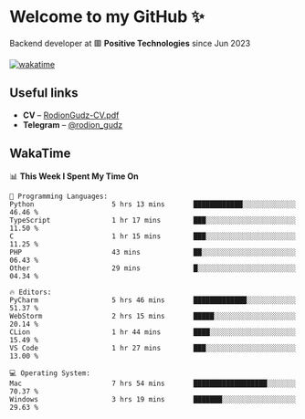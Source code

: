 # Welcome to my GitHub ✨

Backend developer at 🟥 **Positive Technologies** since Jun 2023

[![wakatime](https://wakatime.com/badge/user/f84f6fea-179f-4f5d-a4f0-4e45b7070455.svg)](https://wakatime.com/@f84f6fea-179f-4f5d-a4f0-4e45b7070455)  

  
## Useful links
- **CV** – [RodionGudz-CV.pdf](https://github.com/rodion-gudz/rodion-gudz/files/12843067/RodionGudz-CV.pdf)
- **Telegram** – [@rodion_gudz](https://t.me/rodion_gudz)

## WakaTime

<!--START_SECTION:waka-->
📊 **This Week I Spent My Time On** 

```text
💬 Programming Languages: 
Python                   5 hrs 13 mins       ████████████░░░░░░░░░░░░░   46.46 % 
TypeScript               1 hr 17 mins        ███░░░░░░░░░░░░░░░░░░░░░░   11.50 % 
C                        1 hr 15 mins        ███░░░░░░░░░░░░░░░░░░░░░░   11.25 % 
PHP                      43 mins             ██░░░░░░░░░░░░░░░░░░░░░░░   06.43 % 
Other                    29 mins             █░░░░░░░░░░░░░░░░░░░░░░░░   04.34 % 

🔥 Editors: 
PyCharm                  5 hrs 46 mins       █████████████░░░░░░░░░░░░   51.37 % 
WebStorm                 2 hrs 15 mins       █████░░░░░░░░░░░░░░░░░░░░   20.14 % 
CLion                    1 hr 44 mins        ████░░░░░░░░░░░░░░░░░░░░░   15.49 % 
VS Code                  1 hr 27 mins        ███░░░░░░░░░░░░░░░░░░░░░░   13.00 % 

💻 Operating System: 
Mac                      7 hrs 54 mins       ██████████████████░░░░░░░   70.37 % 
Windows                  3 hrs 19 mins       ███████░░░░░░░░░░░░░░░░░░   29.63 % 
```


<!--END_SECTION:waka-->
